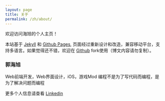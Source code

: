 ```yaml
---
layout: page
title: 关于
permalink: /zh/about/
---
```

欢迎访问海旭的个人主页！

本站基于 [Jekyll](http://jekyllrb.com/) 和 [Github Pages](https://pages.github.com/), 页面经过重新设计和改造，兼容移动平台，支持多语言。如果觉得还不错，欢迎在 [Github](https://github.com/hectorguo/hectorguo.github.io) fork使用（博文内容请勿复制）。

### 郭海旭

Web前端开发，Web界面设计，iOS，游戏Mod
编程不是为了写代码而编程，是为了解决问题而编程

更多个人信息请查看 [Linkedin](https://www.linkedin.com/in/hectorguo)
